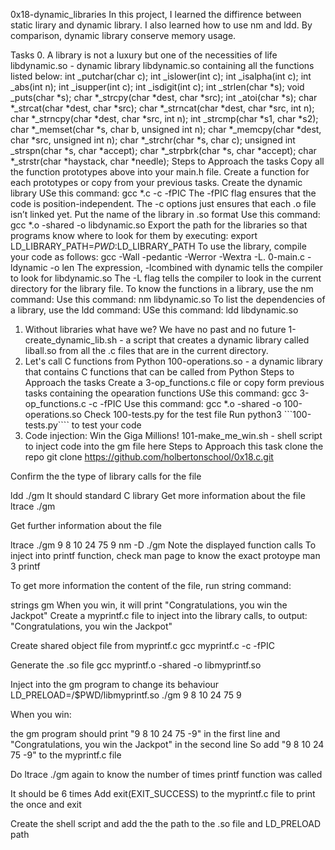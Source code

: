 0x18-dynamic_libraries
In this project, I learned the diffirence between static lirary and dynamic library. I also learned how to use nm and ldd. By comparison, dynamic library conserve memory usage.

Tasks
0. A library is not a luxury but one of the necessities of life
libdynamic.so - dynamic library libdynamic.so containing all the functions listed below:
int _putchar(char c);
int _islower(int c);
int _isalpha(int c);
int _abs(int n);
int _isupper(int c);
int _isdigit(int c);
int _strlen(char *s);
void _puts(char *s);
char *_strcpy(char *dest, char *src);
int _atoi(char *s);
char *_strcat(char *dest, char *src);
char *_strncat(char *dest, char *src, int n);
char *_strncpy(char *dest, char *src, int n);
int _strcmp(char *s1, char *s2);
char *_memset(char *s, char b, unsigned int n);
char *_memcpy(char *dest, char *src, unsigned int n);
char *_strchr(char *s, char c);
unsigned int _strspn(char *s, char *accept);
char *_strpbrk(char *s, char *accept);
char *_strstr(char *haystack, char *needle);
Steps to Approach the tasks
Copy all the function prototypes above into your main.h file.
Create a function for each prototypes or copy from your previous tasks.
Create the dynamic library
USe this command: gcc *.c -c -fPIC
The -fPIC flag ensures that the code is position-independent.
The -c options just ensures that each .o file isn’t linked yet.
Put the name of the library in .so format
Use this command: gcc *.o -shared -o libdynamic.so
Export the path for the libraries so that programs know where to look for them by executing:
export LD_LIBRARY_PATH=$PWD:$LD_LIBRARY_PATH
To use the library, compile your code as follows:
gcc -Wall -pedantic -Werror -Wextra -L. 0-main.c -ldynamic -o len
The expression, -lcombined with dynamic tells the compiler to look for libdynamic.so
The -L flag tells the compiler to look in the current directory for the library file.
To know the functions in a library, use the nm command:
Use this command: nm libdynamic.so
To list the dependencies of a library, use the ldd command:
USe this command: ldd libdynamic.so
1. Without libraries what have we? We have no past and no future
1-create_dynamic_lib.sh - a script that creates a dynamic library called liball.so from all the .c files that are in the current directory.
2. Let's call C functions from Python
100-operations.so - a dynamic library that contains C functions that can be called from Python
Steps to Approach the tasks
Create a 3-op_functions.c file or copy form previous tasks containing the opearation functions
USe this command: gcc 3-op_functions.c -c -fPIC
Use this command: gcc *.o -shared -o 100-operations.so
Check 100-tests.py for the test file
Run python3 ```100-tests.py```` to test your code
3. Code injection: Win the Giga Millions!
101-make_me_win.sh - shell script to inject code into the gm file here
Steps to Approach this task
clone the repo git clone https://github.com/holbertonschool/0x18.c.git

Confirm the the type of library calls for the file

ldd ./gm
It should standard C library
Get more information about the file ltrace ./gm

Get further information about the file

ltrace ./gm 9 8 10 24 75 9
nm -D ./gm
Note the displayed function calls
To inject into printf function, check man page to know the exact protoype man 3 printf

To get more information the content of the file, run string command:

strings gm
When you win, it will print "Congratulations, you win the Jackpot"
Create a myprintf.c file to inject into the library calls, to output: "Congratulations, you win the Jackpot"

Create shared object file from myprintf.c gcc myprintf.c -c -fPIC

Generate the .so file gcc myprintf.o -shared -o libmyprintf.so

Inject into the gm program to change its behaviour LD_PRELOAD=/$PWD/libmyprintf.so ./gm 9 8 10 24 75 9

When you win:

the gm program should print "9 8 10 24 75 -9" in the first line
and "Congratulations, you win the Jackpot" in the second line
So add "9 8 10 24 75 -9" to the myprintf.c file

Do ltrace ./gm again to know the number of times printf function was called

It should be 6 times
Add exit(EXIT_SUCCESS) to the myprintf.c file to print the once and exit

Create the shell script and add the the path to the .so file and LD_PRELOAD path

